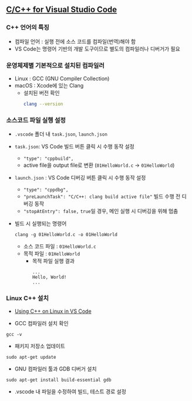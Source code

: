 

## [C/C++ for Visual Studio Code](https://code.visualstudio.com/docs/languages/cpp)

### C++ 언어의 특징
- 컴파일 언어 : 실행 전에 소스 코드를 컴파일(번역)해야 함
- VS Code는 명령어 기반의 개발 도구이므로 별도의 컴파일러나 디버거가 필요

### 운영체제별 기본적으로 설치된 컴파일러
- Linux : GCC (GNU Compiler Collection)
- macOS : Xcode에 있는 Clang
    - 설치된 버전 확인
        ```bash
        clang --version
        ```

### 소스코드 파일 실행 설정
- `.vscode` 폴더 내 `task.json`, `launch.json`
- `task.json`: VS Code 빌드 버튼 클릭 시 수행 동작 설정
    - `"type": "cppbuild",`
    - active file을 output file로 변환 (`01HelloWorld.c` -> `01HelloWorld`)
- `launch.json` : VS Code 디버깅 버튼 클릭 시 수행 동작 설정
    - `"type": "cppdbg",`
    - `"preLaunchTask": "C/C++: clang build active file"` 빌드 수행 전 디버깅 동작
    - `"stopAtEntry": false,` `true`일 경우, 메인 실행 시 디버깅을 위해 멈춤

- 빌드 시 실행되는 명령어
    ```
    clang -g 01HelloWorld.c -o 01HelloWorld
    ```
    - 소스 코드 파일 : `01HelloWorld.c`
    - 목적 파일 : `01HelloWorld`
        - 목적 파일 실행 결과
            ```
            ...
            Hello, World!
            ...
            ```

### Linux C++ 설치
- [Using C++ on Linux in VS Code](https://code.visualstudio.com/docs/cpp/config-linux)

- GCC 컴파일러 설치 확인
```
gcc -v
```

- 패키지 저장소 업데이트
```
sudo apt-get update
```

- GNU 컴파일러 툴과 GDB 디버거 설치
```
sudo apt-get install build-essential gdb
```

- .vscode 내 파일을 수정하여 빌드, 테스트 경로 설정